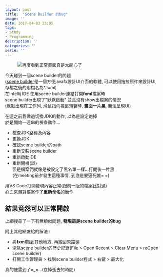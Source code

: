 ```yaml
---
layout: post
title:  "Scene Builder 的bug"
image: ''
date: 2017-04-03 23:05
tags:
- Study
- Programming
description: ''
categories: ''
serie: ''
---
```


<figure class="foto-legenda">
	<img src="{{ "/assets/img/maruIMG/sbIssue.png"}}"  alt="再度看到正常畫面真是太開心了">
</figure>

今天碰到一個scene builder的問題<br />
([scene builder](http://docs.oracle.com/javase/8/scene-builder-2/release-notes/index.html)是一個方便javafx設計UI介面的軟體, 可以使用拖拉原件來設計UI, 存檔之後的附檔名為*.fxml)<br />
在intellij IDE 使用scene builder連結打開**fxml**檔案時<br />
scene builder出現了"默默啟動" 並且沒有show出檔案的情況<br />
(默默出現在工作列, 滑鼠指向視窗預覽時, **畫面一片黑**, 無法呈現UI)<br />

在這之前我做過切換JDK的動作, 以為是設定跑掉<br />
於是開始一連串的檢查動作...<br />
* 檢查JDK路徑及內容<br />
* 更換JDK<br />
* 確認scene builder的path<br />
* 重新安裝scene builder<br />
* 重新啟動IDE<br />
* 重新開機(誤)<br />
但是檔案們就像是被設定了黑名單一樣...打開後一片黑<br />
(在meeting前夕發生這種事情, 到底是要逼死誰= =)<br />

用VS Code打開發現內容正常(跟前一版的檔案比對過)<br />
心血來潮對檔案作了**重新命名**的動作<br />

## 結果竟然可以正常開啟 <br />

上網搜尋了一下有無類似問題, **發現這是scene builder的bug**<br />

附上其他網友給的解法 : <br />
* 將**fxml**搬到其他地方, 再搬回原路徑<br />
* 清除scene builder的歷史紀錄(File > Open Recent > Clear Menu > reOpen scene builder)
* 打開工作管理員 > 找到scene builder程式 > 右鍵 > 最大化

真的被雷到了=_=...(哀悼逝去的時間)


































